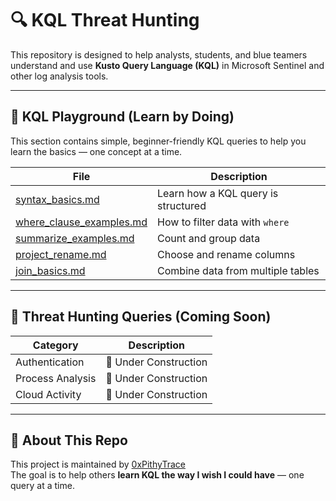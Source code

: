 # 🔍 KQL Threat Hunting

This repository is designed to help analysts, students, and blue teamers understand and use **Kusto Query Language (KQL)** in Microsoft Sentinel and other log analysis tools.

---

## 🧪 KQL Playground (Learn by Doing)

This section contains simple, beginner-friendly KQL queries to help you learn the basics — one concept at a time.

| File | Description |
|------|-------------|
| [syntax_basics.md](kql-playground/syntax_basics.md) | Learn how a KQL query is structured |
| [where_clause_examples.md](kql-playground/where_clause_examples.md) | How to filter data with `where` |
| [summarize_examples.md](kql-playground/summarize_examples.md) | Count and group data |
| [project_rename.md](kql-playground/project_rename.md) | Choose and rename columns |
| [join_basics.md](kql-playground/join_basics.md) | Combine data from multiple tables |

---

## 🔐 Threat Hunting Queries (Coming Soon)

| Category | Description |
|----------|-------------|
| Authentication | 🚧 Under Construction |
| Process Analysis | 🚧 Under Construction |
| Cloud Activity |  🚧 Under Construction |

---

## 👣 About This Repo

This project is maintained by [0xPithyTrace](https://github.com/0xPithyTrace)  
The goal is to help others **learn KQL the way I wish I could have** — one query at a time.

